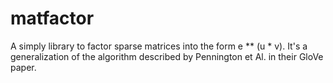 # matfactor
A simply library to factor sparse matrices into the form e ** (u * v). 
It's a generalization of the algorithm described by Pennington et Al. in their GloVe paper.

